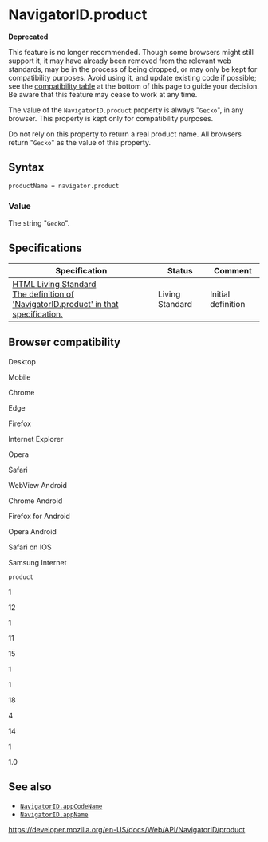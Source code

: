 # NavigatorID.product

**Deprecated**

This feature is no longer recommended. Though some browsers might still support it, it may have already been removed from the relevant web standards, may be in the process of being dropped, or may only be kept for compatibility purposes. Avoid using it, and update existing code if possible; see the [compatibility table](#browser_compatibility) at the bottom of this page to guide your decision. Be aware that this feature may cease to work at any time.

The value of the `NavigatorID.product` property is always "`Gecko`", in any browser. This property is kept only for compatibility purposes.

Do not rely on this property to return a real product name. All browsers return "`Gecko`" as the value of this property.

## Syntax

    productName = navigator.product

### Value

The string "`Gecko`".

## Specifications

<table><thead><tr class="header"><th>Specification</th><th>Status</th><th>Comment</th></tr></thead><tbody><tr class="odd"><td><a href="https://html.spec.whatwg.org/multipage/#dom-navigator-product">HTML Living Standard<br />
<span class="small">The definition of 'NavigatorID.product' in that specification.</span></a></td><td><span class="spec-living">Living Standard</span></td><td>Initial definition</td></tr></tbody></table>

## Browser compatibility

Desktop

Mobile

Chrome

Edge

Firefox

Internet Explorer

Opera

Safari

WebView Android

Chrome Android

Firefox for Android

Opera Android

Safari on IOS

Samsung Internet

`product`

1

12

1

11

15

1

1

18

4

14

1

1.0

## See also

- [`NavigatorID.appCodeName`](appcodename)
- [`NavigatorID.appName`](appname)

<a href="https://developer.mozilla.org/en-US/docs/Web/API/NavigatorID/product" class="_attribution-link">https://developer.mozilla.org/en-US/docs/Web/API/NavigatorID/product</a>
